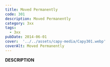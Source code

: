 ```yaml
---
title: Moved Permanently
code: 301
description: Moved Permanently
category: 3xx
tags:
  - 3xx
pubDate: 2014-06-01
cover:  '../../assets/capy-media/Capy301.webp'
coverAlt: Moved Permanently
---
```


__DESCRIPTION__